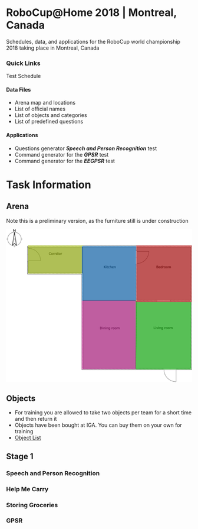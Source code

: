 # RoboCup@Home 2018 | Montreal, Canada

Schedules, data, and applications for the RoboCup world championship 2018 taking place in Montreal, Canada

### Quick Links
Test Schedule

#### Data Files
- Arena map and locations
- List of official names
- List of objects and categories
- List of predefined questions

#### Applications
- Questions generator **_Speech and Person Recognition_** test
- Command generator for the **_GPSR_** test
- Command generator for the **_EEGPSR_** test

# Task Information

## Arena

Note this is a preliminary version, as the furniture still is under construction

![Arena](images/arena.png "Arena")

## Objects

* For training you are allowed to take two objects per team for a short time and then return it
* Objects have been bought at IGA. You can buy them on your own for training
* [Object List](Files/Objects.pdf)

## Stage 1

### Speech and Person Recognition

### Help Me Carry

### Storing Groceries

### GPSR


